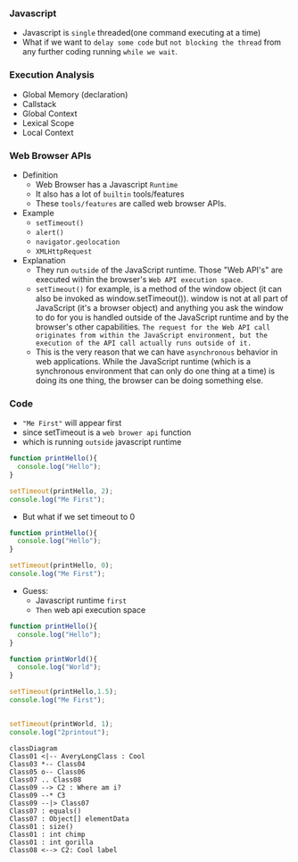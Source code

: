 ### Javascript
- Javascript is `single` threaded(one command executing at a time)
- What if we want to `delay some code` but `not blocking the thread` from any further coding running `while we wait`.


### Execution Analysis
- Global Memory (declaration)
- Callstack
- Global Context
- Lexical Scope
- Local Context

### Web Browser APIs
- Definition
  - Web Browser has a Javascript `Runtime`
  - It also has a lot of `builtin` tools/features
  - These ``tools/features`` are called web browser APIs.
- Example
  - `setTimeout()`
  - `alert()`
  - `navigator.geolocation`
  - `XMLHttpRequest`
- Explanation
  - They run `outside` of the JavaScript runtime. Those "Web API's" are executed within the browser's `Web API execution space`. 
  - `setTimeout()` for example, is a method of the window object (it can also be invoked as window.setTimeout()). window is not at all part of JavaScript (it's a browser object) and anything you ask the window to do for you is handled outside of the JavaScript runtime and by the browser's other capabilities. `The request for the Web API call originates from within the JavaScript environment, but the execution of the API call actually runs outside of it.`
  - This is the very reason that we can have `asynchronous` behavior in web applications. While the JavaScript runtime (which is a synchronous environment that can only do one thing at a time) is doing its one thing, the browser can be doing something else.

### Code
- `"Me First"` will appear first
- since setTimeout is a `web brower api` function
- which is running `outside` javascript runtime
```javascript
function printHello(){
  console.log("Hello");
}

setTimeout(printHello, 2);
console.log("Me First");
```
- But what if we set timeout to 0
```javascript
function printHello(){
  console.log("Hello");
}

setTimeout(printHello, 0);
console.log("Me First");
```
- Guess:
  - Javascript runtime `first`
  - `Then` web api execution space
```javascript
function printHello(){
  console.log("Hello");
}

function printWorld(){
  console.log("World");
}

setTimeout(printHello,1.5);
console.log("Me First");


setTimeout(printWorld, 1);
console.log("2printout");
```

```mermaid
classDiagram
Class01 <|-- AveryLongClass : Cool
Class03 *-- Class04
Class05 o-- Class06
Class07 .. Class08
Class09 --> C2 : Where am i?
Class09 --* C3
Class09 --|> Class07
Class07 : equals()
Class07 : Object[] elementData
Class01 : size()
Class01 : int chimp
Class01 : int gorilla
Class08 <--> C2: Cool label
```